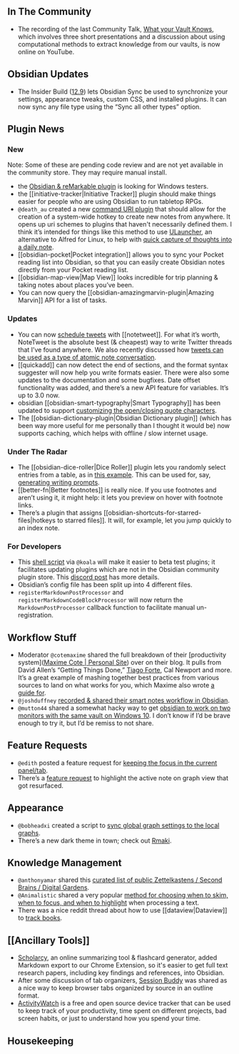 ## In The Community
* The recording of the last Community Talk, [What your Vault Knows](https://youtu.be/58-Ue2mDy0k), which involves three short presentations and a discussion about using computational methods to extract knowledge from our vaults, is now online on YouTube. 

## Obsidian Updates
* The Insider Build ([12.9](https://forum.obsidian.md/t/obsidian-release-v0-12-8-insider-build/20214)) lets Obsidian Sync be used to synchronize your settings, appearance tweaks, custom CSS, and installed plugins. It can now sync any file type using the “Sync all other types” option.

## Plugin News

### New
Note: Some of these are pending code review and are not yet available in the community store. They may require manual install. 
* the [Obsidian & reMarkable plugin](https://github.com/cobalamin/obsidian-remarkable) is looking for Windows testers. 
* the [[initiative-tracker|Initiative Tracker]] plugin should make things easier for people who are using Obsidian to run tabletop RPGs. 
* `@death_au` created a new [command URI plugin](https://github.com/deathau/command-uri-obsidian) that should allow for the creation of a system-wide hotkey to create new notes from anywhere. It opens up uri schemes to plugins that haven't necessarily defined them. I think it’s intended for things like this method to use [ULauncher](https://ulauncher.io/), an alternative to Alfred for Linux, to help with [quick capture of thoughts into a daily note](https://forum.obsidian.md/t/linux-alfred-alternative-for-quick-caputure/20203). 
* [[obsidian-pocket|Pocket integration]] allows you to sync your Pocket reading list into Obsidian, so that you can easily create Obsidian notes directly from your Pocket reading list.
* [[obsidian-map-view|Map View]] looks incredible for trip planning & taking notes about places you’ve been. 
* You can now query the [[obsidian-amazingmarvin-plugin|Amazing Marvin]] API for a list of tasks. 

### Updates
* You can now [schedule tweets](https://github.com/chhoumann/notetweet_obsidian/blob/master/GuideToSettingUpScheduler.md) with [[notetweet]]. For what it’s worth, NoteTweet is the absolute best (& cheapest) way to write Twitter threads that I’ve found anywhere. We also recently discussed how [tweets can be used as a type of atomic note conversation](https://discord.com/channels/686053708261228577/710585052769157141/857716879393423371). 
* [[quickadd]] can now detect the end of sections, and the format syntax suggester will now help you write formats easier. There were also some updates to the documentation and some bugfixes. Date offset functionality was added, and there’s a new API feature for variables. It’s up to 3.0 now. 
* obsidian [[obsidian-smart-typography|Smart Typography]] has been updated to support [customizing the open/closing quote characters](https://github.com/mgmeyers/obsidian-smart-typography/issues/5). 
* The [[obsidian-dictionary-plugin|Obsidian Dictionary plugin]] (which has been way more useful for me personally than I thought it would be) now supports caching, which helps with offline / slow internet usage. 

### Under The Radar
* The [[obsidian-dice-roller|Dice Roller]] plugin lets you randomly select entries from a table, as in [this example](https://discord.com/channels/686053708261228577/805952223124520961/860471875678896159). This can be used for, say, [generating writing prompts](https://discord.com/channels/686053708261228577/805952223124520961/860534603521196062). 
* [[better-fn|Better footnotes]] is really nice. If you use footnotes and aren’t using it, it might help: it lets you preview on hover with footnote links. 
* There’s a plugin that assigns [[obsidian-shortcuts-for-starred-files|hotkeys to starred files]]. It will, for example, let you jump quickly to an index note.  

### For Developers
* This [shell script](https://github.com/kometenstaub/shell) via `@koala` will make it easier to beta test plugins; it facilitates updating plugins which are not in the Obsidian community plugin store. This [discord post](http://discordapp.com/channels/686053708261228577/840286238928797736/858448800737001522) has more details. 
* Obsidian’s config file has been split up into 4 different files. 
* `registerMarkdownPostProcessor` and `registerMarkdownCodeBlockProcessor` will now return the `MarkdownPostProcessor` callback function to facilitate manual un-registration.

## Workflow Stuff
* Moderator `@cotemaxime` shared the full breakdown of their [productivity system]([Maxime Cote | Personal Site](https://www.maximecote.me/blog/my-productivity-system-planning/)) over on their blog. It pulls from David Allen’s “Getting Things Done,” [Tiago Forte](https://twitter.com/fortelabs/status/1397572271548502020), Cal Newport and more. It’s a great example of mashing together best practices from various sources to land on what works for you, which Maxime also wrote [a guide for](https://www.maximecote.me/blog/how-to-architect-your-productivity-system-yourself/). 
* `@joshduffney` [recorded & shared their smart notes workflow in Obsidian](https://www.youtube.com/watch?v=o_pq43WzeEo&t). 
* `@mutton44` shared a somewhat hacky way to get [obsidian to work on two monitors with the same vault on Windows 10](http://discordapp.com/channels/686053708261228577/694233507500916796/860128416724025364). I don’t know if I’d be brave enough to try it, but I’d be remiss to not share. 

## Feature Requests
* `@edith` posted a feature request for [keeping the focus in the current panel/tab](https://forum.obsidian.md/t/keep-focus-in-current-pane-tab/20317).
* There’s a [feature request](https://forum.obsidian.md/t/selected-note-shown-highlighted-on-the-local-graph/9643/18) to highlight the active note on graph view that got resurfaced. 

## Appearance
* `@bobheadxi` created a script to [sync global graph settings to the local graphs](https://gist.github.com/bobheadxi/ad4bc77a7b8c80d26f7668dac8a47576). 
* There’s a new dark theme in town; check out [Rmaki](https://github.com/luke-rmaki/rmaki-obsidian). 

## Knowledge Management
* `@anthonyamar` shared this [curated list of public Zettelkastens / Second Brains / Digital Gardens](https://github.com/KasperZutterman/Second-Brain).
* `@Animalistic` shared a very popular [method for choosing when to skim, when to focus, and when to highlight](https://discord.com/channels/686053708261228577/694233507500916796/858514569978445854) when processing a text. 
* There was a nice reddit thread about how to use [[dataview|Dataview]] to [track books](https://www.reddit.com/r/ObsidianMD/comments/oa8q80/how_would_you_use_dataview_to_make_a_book_tracker/). 

## [[Ancillary Tools]]
*  [Scholarcy](https://www.scholarcy.com/), an online summarizing tool & flashcard generator, added Markdown export to our Chrome Extension, so it's easier to get full text research papers, including key findings and references, into Obsidian.
*  After some discussion of tab organizers, [Session Buddy](https://chrome.google.com/webstore/detail/session-buddy/edacconmaakjimmfgnblocblbcdcpbko) was shared as a nice way to keep browser tabs organized by source in an outline format. 
*  [ActivityWatch](https://activitywatch.net/) is a free and open source device tracker that can be used to keep track of your productivity, time spent on different projects, bad screen habits, or just to understand how you spend your time.

## Housekeeping